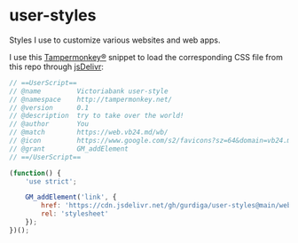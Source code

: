 # user-styles

Styles I use to customize various websites and web apps.

I use this [Tampermonkey®][1] snippet to load the corresponding CSS file from this repo through [jsDelivr][0]:

[0]: https://www.jsdelivr.com/
[1]: https://www.tampermonkey.net/

```js
// ==UserScript==
// @name         Victoriabank user-style
// @namespace    http://tampermonkey.net/
// @version      0.1
// @description  try to take over the world!
// @author       You
// @match        https://web.vb24.md/wb/
// @icon         https://www.google.com/s2/favicons?sz=64&domain=vb24.md
// @grant        GM_addElement
// ==/UserScript==

(function() {
    'use strict';

    GM_addElement('link', {
        href: 'https://cdn.jsdelivr.net/gh/gurdiga/user-styles@main/web.vb24.md.css',
        rel: 'stylesheet'
    });
})();
```
